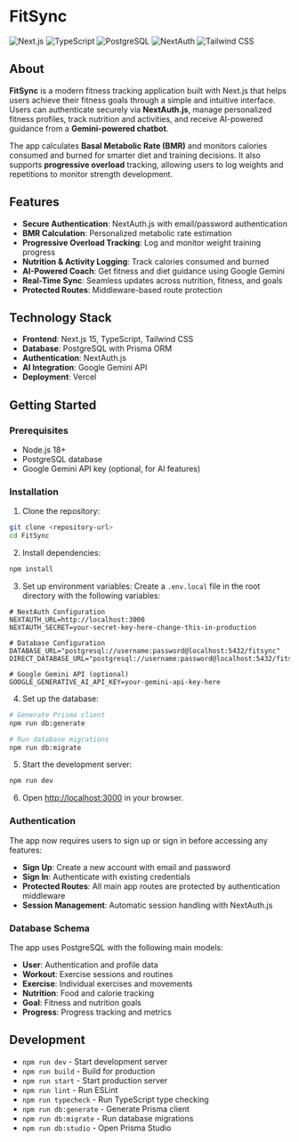 # FitSync

![Next.js](https://img.shields.io/badge/Next.js-000000?logo=next.js&logoColor=white&style=for-the-badge)
![TypeScript](https://img.shields.io/badge/TypeScript-3178C6?logo=typescript&logoColor=white&style=for-the-badge)
![PostgreSQL](https://img.shields.io/badge/PostgreSQL-336791?logo=postgresql&logoColor=white&style=for-the-badge)
![NextAuth](https://img.shields.io/badge/NextAuth-000000?logo=nextauth&logoColor=white&style=for-the-badge)
![Tailwind CSS](https://img.shields.io/badge/Tailwind_CSS-38B2AC?logo=tailwind-css&logoColor=white&style=for-the-badge)

## About

**FitSync** is a modern fitness tracking application built with Next.js that helps users achieve their fitness goals through a simple and intuitive interface. Users can authenticate securely via **NextAuth.js**, manage personalized fitness profiles, track nutrition and activities, and receive AI-powered guidance from a **Gemini-powered chatbot**.

The app calculates **Basal Metabolic Rate (BMR)** and monitors calories consumed and burned for smarter diet and training decisions. It also supports **progressive overload** tracking, allowing users to log weights and repetitions to monitor strength development.

## Features

- **Secure Authentication**: NextAuth.js with email/password authentication
- **BMR Calculation**: Personalized metabolic rate estimation
- **Progressive Overload Tracking**: Log and monitor weight training progress
- **Nutrition & Activity Logging**: Track calories consumed and burned
- **AI-Powered Coach**: Get fitness and diet guidance using Google Gemini
- **Real-Time Sync**: Seamless updates across nutrition, fitness, and goals
- **Protected Routes**: Middleware-based route protection

## Technology Stack

- **Frontend**: Next.js 15, TypeScript, Tailwind CSS
- **Database**: PostgreSQL with Prisma ORM
- **Authentication**: NextAuth.js
- **AI Integration**: Google Gemini API
- **Deployment**: Vercel

## Getting Started

### Prerequisites

- Node.js 18+ 
- PostgreSQL database
- Google Gemini API key (optional, for AI features)

### Installation

1. Clone the repository:
```bash
git clone <repository-url>
cd FitSync
```

2. Install dependencies:
```bash
npm install
```

3. Set up environment variables:
Create a `.env.local` file in the root directory with the following variables:

```env
# NextAuth Configuration
NEXTAUTH_URL=http://localhost:3000
NEXTAUTH_SECRET=your-secret-key-here-change-this-in-production

# Database Configuration
DATABASE_URL="postgresql://username:password@localhost:5432/fitsync"
DIRECT_DATABASE_URL="postgresql://username:password@localhost:5432/fitsync"

# Google Gemini API (optional)
GOOGLE_GENERATIVE_AI_API_KEY=your-gemini-api-key-here
```

4. Set up the database:
```bash
# Generate Prisma client
npm run db:generate

# Run database migrations
npm run db:migrate
```

5. Start the development server:
```bash
npm run dev
```

6. Open [http://localhost:3000](http://localhost:3000) in your browser.

### Authentication

The app now requires users to sign up or sign in before accessing any features:

- **Sign Up**: Create a new account with email and password
- **Sign In**: Authenticate with existing credentials
- **Protected Routes**: All main app routes are protected by authentication middleware
- **Session Management**: Automatic session handling with NextAuth.js

### Database Schema

The app uses PostgreSQL with the following main models:
- **User**: Authentication and profile data
- **Workout**: Exercise sessions and routines
- **Exercise**: Individual exercises and movements
- **Nutrition**: Food and calorie tracking
- **Goal**: Fitness and nutrition goals
- **Progress**: Progress tracking and metrics

## Development

- `npm run dev` - Start development server
- `npm run build` - Build for production
- `npm run start` - Start production server
- `npm run lint` - Run ESLint
- `npm run typecheck` - Run TypeScript type checking
- `npm run db:generate` - Generate Prisma client
- `npm run db:migrate` - Run database migrations
- `npm run db:studio` - Open Prisma Studio

